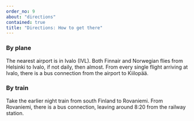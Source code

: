 ```yaml
---
order_no: 9
about: "directions"
contained: true
title: "Directions: How to get there"
---
```



### By plane

The nearest airport is in Ivalo (IVL). Both Finnair and Norwegian flies from Helsinki to Ivalo, if not daily, then almost. From every single flight arriving at Ivalo, there is a bus connection from the airport to Kiilopää.

### By train

Take the earlier night train from south Finland to Rovaniemi. From Rovaniemi, there is a bus connection, leaving around 8:20 from the railway station.



